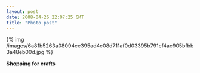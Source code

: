 ```yaml
---
layout: post
date: 2008-04-26 22:07:25 GMT
title: "Photo post"
---
```

{% img /images/6a81b5263a08094ce395ad4c08d711af0d03395b791cf4ac905bfbb3a48eb00d.jpg %}

<b>Shopping for crafts</b>